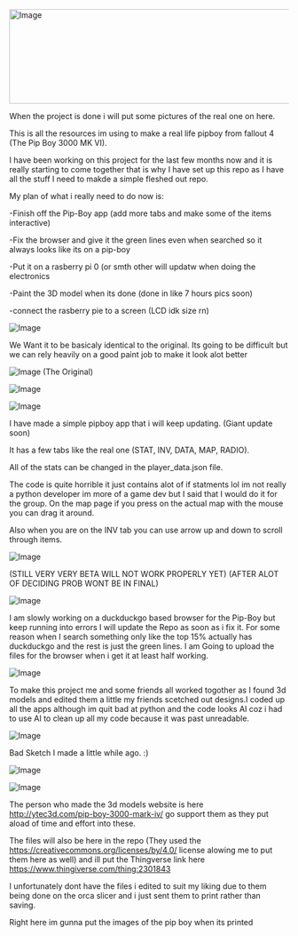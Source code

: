 <img width="1182" height="170" alt="Image" src="https://github.com/user-attachments/assets/0b40c793-fa33-494c-aaa9-f8ee7eb9a3a3" />


When the project is done i will put some pictures of the real one on here.

This is all the resources im using to make a real life pipboy from fallout 4 (The Pip Boy 3000 MK VI).

I have been working on this project for the last few months now and it is really starting to come together that is why I have set up this repo as I have all the stuff I need to makde a simple fleshed out repo.


My plan of what i really need to do now is:



-Finish off the Pip-Boy app (add more tabs and make some of the items interactive)



-Fix the browser and give it the green lines even when searched so it always looks like its on a pip-boy



-Put it on a rasberry pi 0 (or smth other will updatw when doing the electronics



-Paint the 3D model when its done (done in like 7 hours pics soon)



-connect the rasberry pie to a screen (LCD idk size rn) 




![Image](https://github.com/user-attachments/assets/d34b37a3-3f95-486a-9d7e-c1679aa83ace)



We Want it to be basicaly identical to the original.
Its going to be difficult but we can rely heavily on a good paint job to make it look alot better

![Image](https://github.com/user-attachments/assets/ddd386dd-61d6-4921-96ef-de056e6fc476)
(The Original)


![Image](https://github.com/user-attachments/assets/11eb7feb-5be1-4e7a-ae5c-94a8054a8cdf)

![Image](https://github.com/user-attachments/assets/3f35b8d3-b4d7-4672-95e0-2ee928e7a855)

I have made a simple pipboy app that i will keep updating. (Giant update soon)

It has a few tabs like the real one (STAT, INV, DATA, MAP, RADIO).

All of the stats can be changed in  the player_data.json file.

The code is quite horrible it just contains alot of if statments lol im not really a python developer im more of a game dev but I said that I would do it for the group. On the map page if you press on the actual map with the mouse you can drag it 
around. 

Also when you are on the INV tab you can use arrow up and down to scroll through items.


![Image](https://github.com/user-attachments/assets/ec4e8e76-967f-454b-ae08-d45763065a32) 


(STILL VERY VERY BETA WILL NOT WORK PROPERLY YET) (AFTER ALOT OF DECIDING PROB WONT BE IN FINAL)

![Image](https://github.com/user-attachments/assets/674df798-5dec-4cf9-b17a-5e436763a483)


I am slowly working on a duckduckgo based browser for the Pip-Boy but keep running into errors I will update the Repo as soon as i fix it.
For some reason when I search something only like the top 15% actually has duckduckgo and the rest is just the green lines.
I am Going to upload the files for the browser when i get it at least half working.

![Image](https://github.com/user-attachments/assets/10ff2767-7211-4d9a-b279-5cd3b22adbfc)



To make this project me and some friends all worked togother as I found 3d models and edited them a little my friends scetched out designs.I coded up all the apps although im quit bad at python and the code looks AI coz i had to use AI to clean up all my code because it was past unreadable.


![Image](https://github.com/user-attachments/assets/bcf1fd7f-fcc1-4da7-bd64-4d70c8cb91ab)

Bad Sketch I made a little while ago. :)
 
![Image](https://github.com/user-attachments/assets/cfc9cfe9-8df0-42f0-bdea-fc3e8443c5fa)



![Image](https://github.com/user-attachments/assets/11a0255c-1819-49ff-99a2-9ddf4708640c)



The person who made the 3d models website is here http://ytec3d.com/pip-boy-3000-mark-iv/
go support them as they put aload of time and effort into these.

The files will also be here in the repo (They used the https://creativecommons.org/licenses/by/4.0/ license alowing me to put them here as well) and ill put the Thingverse link here https://www.thingiverse.com/thing:2301843

I unfortunately dont have the files i edited to suit my liking due to them being done on the orca slicer and i just sent them to print rather than saving.

Right here im gunna put the images of the pip boy when its printed
